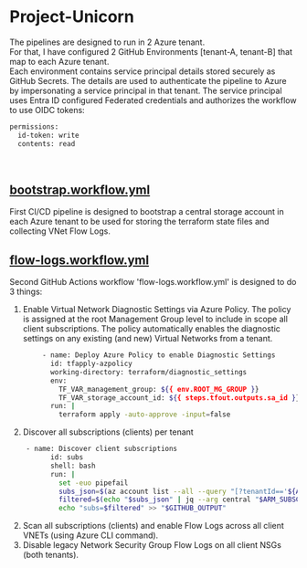 # Project-Unicorn

The pipelines are designed to run in 2 Azure tenant. <br>
For that, I have configured 2 GitHub Environments [tenant-A, tenant-B] that map to each Azure tenant.<br>
Each environment contains service principal details stored securely as GitHub Secrets. The details are used to authenticate the pipeline to Azure by impersonating a service principal in that tenant.
The service principal uses Entra ID configured Federated credentials and authorizes the workflow to use OIDC tokens:

```bash
permissions:
  id-token: write
  contents: read
```
<br>

## [bootstrap.workflow.yml](.github/workflows/bootstrap.workflow.yml)
First CI/CD pipeline is designed to bootstrap a central storage account in each Azure tenant to be used for storing the terraform state files and collecting VNet Flow Logs.



## [flow-logs.workflow.yml](.github/workflows/flow-logs.workflow.yml)
Second GitHub Actions workflow 'flow-logs.workflow.yml' is designed to do 3 things:

1. Enable Virtual Network Diagnostic Settings via Azure Policy. The policy is assigned at the root Management Group level to include in scope all client subscriptions. The policy automatically enables the diagnostic settings on any existing (and new) Virtual Networks from a tenant.

```bash
        - name: Deploy Azure Policy to enable Diagnostic Settings
          id: tfapply-azpolicy
          working-directory: terraform/diagnostic_settings
          env: 
            TF_VAR_management_group: ${{ env.ROOT_MG_GROUP }}
            TF_VAR_storage_account_id: ${{ steps.tfout.outputs.sa_id }}
          run: |
            terraform apply -auto-approve -input=false
```

2. Discover all subscriptions (clients) per tenant

```bash
    - name: Discover client subscriptions
          id: subs
          shell: bash
          run: |
            set -euo pipefail
            subs_json=$(az account list --all --query "[?tenantId=='${ARM_TENANT_ID}'].{id:id}" -o json)
            filtered=$(echo "$subs_json" | jq --arg central "$ARM_SUBSCRIPTION_ID" '[.[] | select(.id != $central)]')
            echo "subs=$filtered" >> "$GITHUB_OUTPUT"
```

2. Scan all subscriptions (clients) and enable Flow Logs across all client VNETs (using Azure CLI command).
3. Disable legacy Network Security Group Flow Logs on all client NSGs (both tenants).
